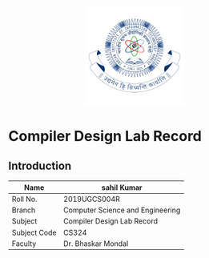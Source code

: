 
  <p align="center">
  <img src="./IIITRanchiLogo.png" alt="InstituteLogo" width="200">
   </p>

   # Compiler Design Lab Record
   
   ## Introduction

| Name          | sahil Kumar|
| ------------- | ------------- |
| Roll No.      | 2019UGCS004R  |
| Branch        | Computer Science and Engineering  |
| Subject       | Compiler Design Lab Record |
| Subject Code  | CS324 |
| Faculty       | Dr. Bhaskar Mondal  |

